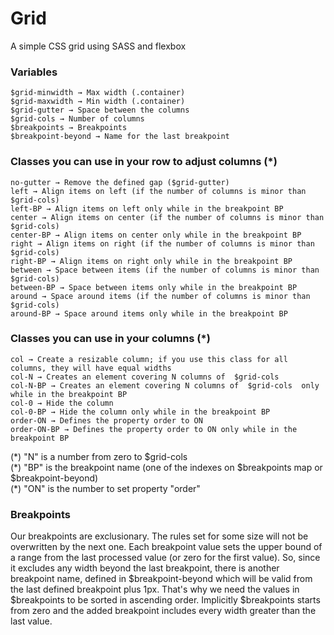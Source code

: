 ﻿# Grid
A simple CSS grid using SASS and flexbox

### Variables

    $grid-minwidth → Max width (.container)
    $grid-maxwidth → Min width (.container)
    $grid-gutter → Space between the columns
    $grid-cols → Number of columns
    $breakpoints → Breakpoints
    $breakpoint-beyond → Name for the last breakpoint

### Classes you can use in your row to adjust columns (*)

    no-gutter → Remove the defined gap ($grid-gutter)
    left → Align items on left (if the number of columns is minor than $grid-cols)
    left-BP → Align items on left only while in the breakpoint BP
    center → Align items on center (if the number of columns is minor than $grid-cols)
    center-BP → Align items on center only while in the breakpoint BP
    right → Align items on right (if the number of columns is minor than $grid-cols)
    right-BP → Align items on right only while in the breakpoint BP
    between → Space between items (if the number of columns is minor than $grid-cols)
    between-BP → Space between items only while in the breakpoint BP
    around → Space around items (if the number of columns is minor than $grid-cols)
    around-BP → Space around items only while in the breakpoint BP

### Classes you can use in your columns (*)

    col → Create a resizable column; if you use this class for all columns, they will have equal widths
    col-N → Creates an element covering N columns of  $grid-cols
    col-N-BP → Creates an element covering N columns of  $grid-cols  only while in the breakpoint BP
    col-0 → Hide the column
    col-0-BP → Hide the column only while in the breakpoint BP
    order-ON → Defines the property order to ON
    order-ON-BP → Defines the property order to ON only while in the breakpoint BP

(\*) "N" is a number from zero to $grid-cols  
(\*) "BP" is the breakpoint name (one of the indexes on $breakpoints map or $breakpoint-beyond)  
(\*) "ON" is the number to set property "order"

### Breakpoints

Our breakpoints are exclusionary. The rules set for some size will not be overwritten by the next one. Each breakpoint value sets the upper bound of a range from the last processed value (or zero for the first value). So, since it excludes any width beyond the last breakpoint, there is another breakpoint name, defined in $breakpoint-beyond which will be valid from the last defined breakpoint plus 1px. That's why we need the values in $breakpoints to be sorted in ascending order. Implicitly $breakpoints starts from zero and the added breakpoint includes every width greater than the last value.
